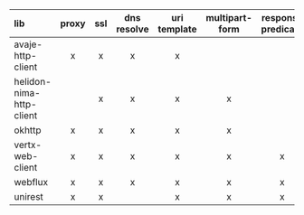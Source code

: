 | lib                      | proxy | ssl | dns resolve | uri template | multipart-form | response predicate | async | logging | interceptor |
|:-------------------------|:-----:|:---:|:-----------:|:------------:|:--------------:|:------------------:|:-----:|:-------:|:-----------:|
| avaje-http-client        |   x   |  x  |      x      |      x       |                |                    |   x   |    x    |      x      |
| helidon-nima-http-client |       |  x  |      x      |      x       |       x        |                    |       |         |      x      |
| okhttp                   |   x   |  x  |      x      |      x       |       x        |                    |   x   |    x    |      x      |
| vertx-web-client         |   x   |  x  |      x      |      x       |       x        |         x          |   x   |    x    |      x      |
| webflux                  |   x   |  x  |      x      |      x       |       x        |         x          |   x   |    x    |      x      |
| unirest                  |   x   |  x  |             |      x       |       x        |         x          |   x   |         |      x      |
